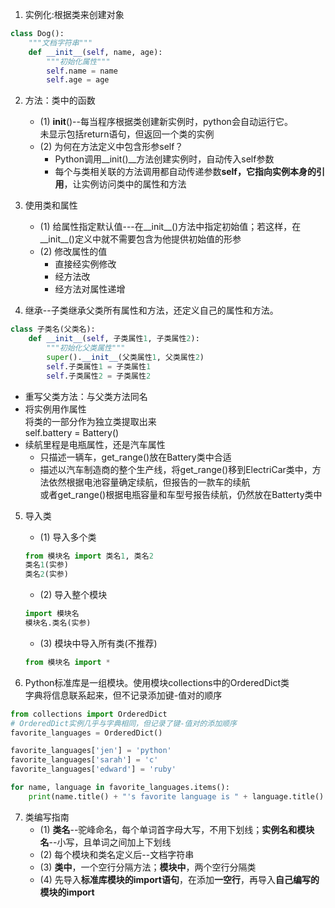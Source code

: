 1. 实例化:根据类来创建对象
```python
class Dog():
    """文档字符串"""
    def __init__(self, name, age):
        """初始化属性"""
        self.name = name
        self.age = age
```  

2. 方法：类中的函数
   - (1) __init__()--每当程序根据类创建新实例时，python会自动运行它。  
   未显示包括return语句，但返回一个类的实例
   - (2) 为何在方法定义中包含形参self？
      + Python调用__init()__方法创建实例时，自动传入self参数
      + 每个与类相关联的方法调用都自动传递参数**self，它指向实例本身的引用**，让实例访问类中的属性和方法 
      
3. 使用类和属性  
   - (1) 给属性指定默认值---在__init__()方法中指定初始值；若这样，在__init__()定义中就不需要包含为他提供初始值的形参
   - (2) 修改属性的值
      + 直接经实例修改
      + 经方法改
      + 经方法对属性递增
      
4. 继承--子类继承父类所有属性和方法，还定义自己的属性和方法。
```python
class 子类名(父类名):
    def __init__(self, 子类属性1, 子类属性2):
        """初始化父类属性"""
        super().__init__(父类属性1, 父类属性2)
        self.子类属性1 = 子类属性1
        self.子类属性2 = 子类属性2
```  
   - 重写父类方法：与父类方法同名
   - 将实例用作属性  
   将类的一部分作为独立类提取出来  
   self.battery = Battery()
   - 续航里程是电瓶属性，还是汽车属性
      + 只描述一辆车，get_range()放在Battery类中合适
      + 描述以汽车制造商的整个生产线，将get_range()移到ElectriCar类中，方法依然根据电池容量确定续航，但报告的一款车的续航  
      或者get_range()根据电瓶容量和车型号报告续航，仍然放在Batterty类中
    
5. 导入类
   - (1) 导入多个类
    ```python
    from 模块名 import 类名1, 类名2
    类名1(实参)
    类名2(实参)
    ```
   - (2) 导入整个模块
    ```python
    import 模块名
    模块名.类名(实参)
    ```
   - (3) 模块中导入所有类(不推荐)
    ```python
    from 模块名 import *
    ```

6. Python标准库是一组模块。使用模块collections中的OrderedDict类  
字典将信息联系起来，但不记录添加键-值对的顺序
```python
from collections import OrderedDict
# OrderedDict实例几乎与字典相同，但记录了键-值对的添加顺序
favorite_languages = OrderedDict()

favorite_languages['jen'] = 'python'
favorite_languages['sarah'] = 'c'
favorite_languages['edward'] = 'ruby'

for name, language in favorite_languages.items():
    print(name.title() + "'s favorite language is " + language.title() + ".")
```

7. 类编写指南
   - (1) **类名**--驼峰命名，每个单词首字母大写，不用下划线；**实例名和模块名**--小写，且单词之间加上下划线
   - (2) 每个模块和类名定义后--文档字符串
   - (3) **类中**，一个空行分隔方法；**模块中**，两个空行分隔类
   - (4) 先导入**标准库模块的import语句**，在添加**一空行**，再导入**自己编写的模块的import**
 
